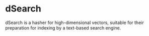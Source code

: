 # dSearch

dSearch is a hasher for high-dimensional vectors, suitable for their preparation
for indexing by a text-based search engine.
